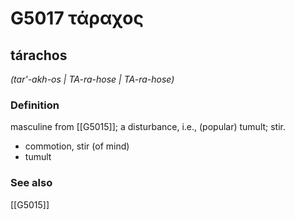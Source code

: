 # G5017 τάραχος

## tárachos

_(tar'-akh-os | TA-ra-hose | TA-ra-hose)_

### Definition

masculine from [[G5015]]; a disturbance, i.e., (popular) tumult; stir.

- commotion, stir (of mind)
- tumult

### See also

[[G5015]]

